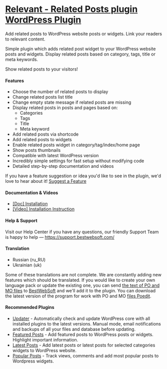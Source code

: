 <a href="https://bestwebsoft.com/products/wordpress/plugins/related-posts/" target=_blank>Relevant - Related Posts plugin WordPress Plugin</a>
========================

Add related posts to WordPress website posts or widgets. Link your readers to relevant content.

<p>Simple plugin which adds related post widget to your WordPress website posts and widgets. Display related posts based on category, tags, title or meta keywords.</p>

<p>Show related posts to your visitors!</p>


<div class='video'></div>


<h4>Features</h4>

<ul>
<li>Choose the number of related posts to display</li>
<li>Change related posts list title</li>
<li>Change empty state message if related posts are missing</li>
<li>Display related posts in posts and pages based on:

<ul>
<li>Categories</li>
<li>Tags</li>
<li>Title</li>
<li>Meta keyword</li>
</ul></li>
<li>Add related posts via shortcode</li>
<li>Add related posts to widgets</li>
<li>Enable related posts widget in category/tag/index/home page</li>
<li>Show posts thumbnails</li>
<li>Compatible with latest WordPress version</li>
<li>Incredibly simple settings for fast setup without modifying code</li>
<li>Detailed step-by-step documentation and videos</li>
</ul>

<p>If you have a feature suggestion or idea you'd like to see in the plugin, we'd love to hear about it! <a href="https://support.bestwebsoft.com/hc/en-us/requests/new">Suggest a Feature</a></p>

<h4>Documentation &#38; Videos</h4>

<ul>
<li><a href="https://docs.google.com/document/d/1-hvn6WRvWnOqj5v5pLUk7Awyu87lq5B_dO-Tv-MC9JQ/">[Doc] Installation</a></li>
<li><a href="https://www.youtube.com/watch?v=jcCbaAy_uOc">[Video] Installation Instruction</a></li>
</ul>

<h4>Help &#38; Support</h4>

<p>Visit our Help Center if you have any questions, our friendly Support Team is happy to help &#8212; <a href="https://support.bestwebsoft.com/">https://support.bestwebsoft.com/</a></p>

<h4>Translation</h4>

<ul>
<li>Russian (ru_RU)</li>
<li>Ukrainian (uk)</li>
</ul>

<p>Some of these translations are not complete. We are constantly adding new features which should be translated. If you would like to create your own language pack or update the existing one, you can send <a href="https://codex.wordpress.org/Translating_WordPress">the text of PO and MO files</a> to <a href="https://support.bestwebsoft.com/hc/en-us/requests/new">BestWebSoft</a> and we'll add it to the plugin. You can download the latest version of the program for work with PO and MO <a href="https://www.poedit.net/download.php">files Poedit</a>.</p>

<h4>Recommended Plugins</h4>

<ul>
<li><a href="https://bestwebsoft.com/products/wordpress/plugins/updater/?k=fea5746dc4c898e318c1ab7b6b792328">Updater</a> - Automatically check and update WordPress core with all installed plugins to the latest versions. Manual mode, email notifications and backups of all your files and database before updating.</li>
<li><a href="https://bestwebsoft.com/products/wordpress/plugins/featured-posts/">Featured Posts</a> - Add featured posts to WordPress posts or widgets. Highlight important information.</li>
<li><a href="https://bestwebsoft.com/products/wordpress/plugins/latest-posts/">Latest Posts</a> - Add latest posts or latest posts for selected categories widgets to WordPress website.</li>
<li><a href="https://bestwebsoft.com/products/wordpress/plugins/popular-posts/">Popular Posts</a> - Track views, comments and add most popular posts to Wordpress widgets.</li>
</ul>